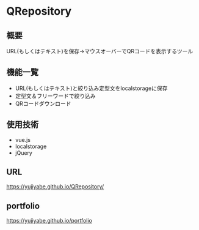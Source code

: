 # QRepository

## 概要
URL(もしくはテキスト)を保存→マウスオーバーでQRコードを表示するツール


## 機能一覧
- URL(もしくはテキスト)と絞り込み定型文をlocalstorageに保存
- 定型文＆フリーワードで絞り込み
- QRコードダウンロード


## 使用技術
- vue.js
- localstorage
- jQuery

## URL
https://yujiyabe.github.io/QRepository/


## portfolio
https://yujiyabe.github.io/portfolio

